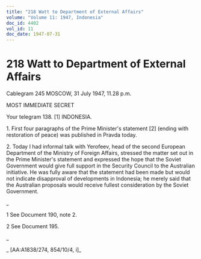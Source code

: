 ```yaml
---
title: "218 Watt to Department of External Affairs"
volume: "Volume 11: 1947, Indonesia"
doc_id: 4402
vol_id: 11
doc_date: 1947-07-31
---
```


# 218 Watt to Department of External Affairs

Cablegram 245 MOSCOW, 31 July 1947, 11.28 p.m.

MOST IMMEDIATE SECRET

Your telegram 138. [1] INDONESIA.

1\. First four paragraphs of the Prime Minister's statement [2] (ending with restoration of peace) was published in Pravda today.

2\. Today I had informal talk with Yerofeev, head of the second European Department of the Ministry of Foreign Affairs, stressed the matter set out in the Prime Minister's statement and expressed the hope that the Soviet Government would give full support in the Security Council to the Australian initiative. He was fully aware that the statement had been made but would not indicate disapproval of developments in Indonesia; he merely said that the Australian proposals would receive fullest consideration by the Soviet Government.

_

1 See Document 190, note 2.

2 See Document 195.

_

_ [AA:A1838/274, 854/10/4, i]_
